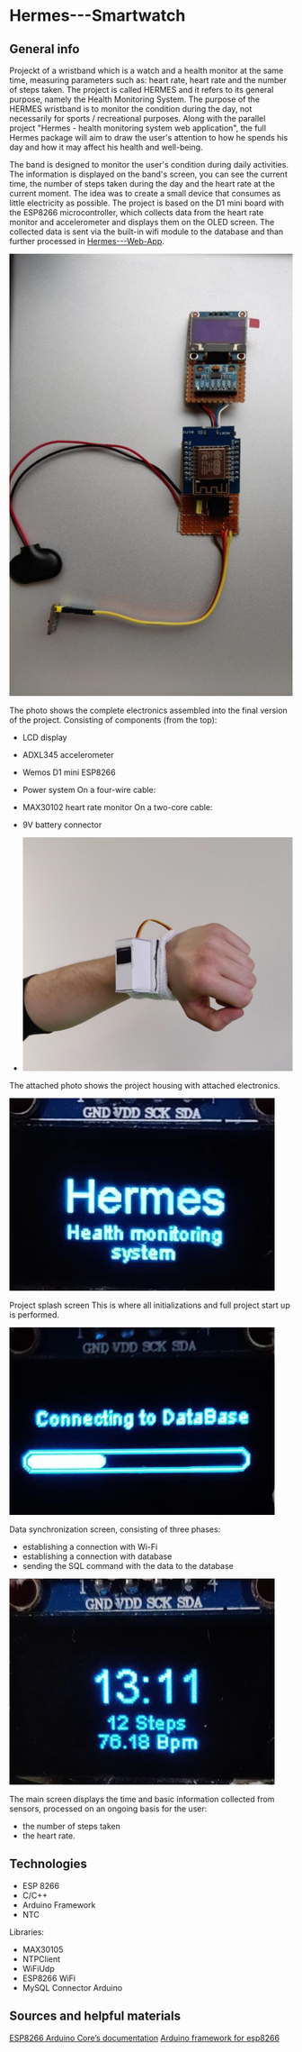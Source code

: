 # Hermes---Smartwatch
## General info
Projeckt  of a wristband which is a watch and a health monitor at the same time, measuring parameters such as: heart rate, heart rate and the number of steps taken. The project is called HERMES and it refers to its general purpose, namely the Health Monitoring System. The purpose of the HERMES wristband is to monitor the condition during the day, not necessarily for sports / recreational purposes. Along with the parallel project "Hermes - health monitoring system web application", the full Hermes package will aim to draw the user's attention to how he spends his day and how it may affect his health and well-being.

The band is designed to monitor the user's condition during daily activities. The information is displayed on the band's screen, you can see the current time, the number of steps taken during the day and the heart rate at the current moment. The idea was to create a small device that consumes as little electricity as possible. The project is based on the D1 mini board with the ESP8266 microcontroller, which collects data from the heart rate monitor and accelerometer and displays them on the OLED screen. The collected data is sent via the built-in wifi module to the database and than further processed in [Hermes---Web-App](https://github.com/SSketcher/Hermes---Web-App).


![alt text](https://github.com/SSketcher/Hermes---Smartwatch/blob/main/resources/0.png)

The photo shows the complete electronics assembled into the final version of the project.
Consisting of components (from the top):
- LCD display
- ADXL345 accelerometer
- Wemos D1 mini ESP8266
- Power system
On a four-wire cable:
- MAX30102 heart rate monitor
On a two-core cable:
- 9V battery connector



- ![alt text](https://github.com/SSketcher/Hermes---Smartwatch/blob/main/resources/1.png)

 The attached photo shows the project housing with attached electronics.



![alt text](https://github.com/SSketcher/Hermes---Smartwatch/blob/main/resources/2.png)

Project splash screen This is where all initializations and full project start up is performed.



![alt text](https://github.com/SSketcher/Hermes---Smartwatch/blob/main/resources/3.png)

Data synchronization screen, consisting of three phases:
- establishing a connection with Wi-Fi
- establishing a connection with database
- sending the SQL command with the data to the database



![alt text](https://github.com/SSketcher/Hermes---Smartwatch/blob/main/resources/4.png)

The main screen displays the time and basic information collected from sensors, processed on an ongoing basis for the user:
- the number of steps taken
- the heart rate.


## Technologies
* ESP 8266
* C/C++
* Arduino Framework
* NTC 

Libraries:
* MAX30105
* NTPClient
* WiFiUdp
* ESP8266 WiFi
* MySQL Connector Arduino

## Sources and helpful materials
[ESP8266 Arduino Core’s documentation](https://arduino-esp8266.readthedocs.io/en/latest/)
[Arduino framework for esp8266](https://www.arduino.cc/reference/en/libraries/esp8266-framework/)
